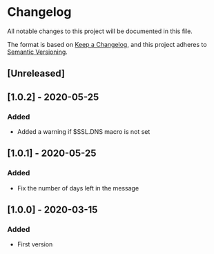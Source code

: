 # Changelog
All notable changes to this project will be documented in this file.

The format is based on [Keep a Changelog](https://keepachangelog.com/en/1.0.0/),
and this project adheres to [Semantic Versioning](https://semver.org/spec/v2.0.0.html).

## [Unreleased]

## [1.0.2] - 2020-05-25
### Added
- Added a warning if $SSL.DNS macro is not set

## [1.0.1] - 2020-05-25
### Added
- Fix the number of days left in the message

## [1.0.0] - 2020-03-15
### Added
- First version
